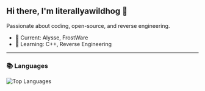 ## Hi there, I'm literallyawildhog 👋

Passionate about coding, open-source, and reverse engineering.

- 🔭 Current: Alysse, FrostWare
- 🌱 Learning: C++, Reverse Engineering

---

### 📚 Languages

![Top Languages](https://github-readme-stats.vercel.app/api/top-langs/?username=literallyawildhog&layout=compact&theme=radical&hide=html,css)
